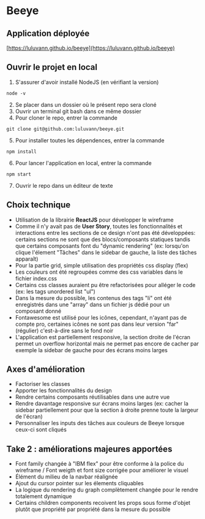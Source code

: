 # Beeye

## Application déployée
[https://luluvann.github.io/beeye](https://luluvann.github.io/beeye)

## Ouvrir le projet en local
1. S'assurer d'avoir installé NodeJS (en vérifiant la version)
```
node -v
``` 
2. Se placer dans un dossier où le présent repo sera cloné
3. Ouvrir un terminal git bash dans ce même dossier
4. Pour cloner le repo, entrer la commande
```
git clone git@github.com:luluvann/beeye.git
``` 
5. Pour installer toutes les dépendences, entrer la commande
```
npm install
``` 
6. Pour lancer l'application en local, entrer la commande
```
npm start
``` 
7. Ouvrir le repo dans un éditeur de texte

## Choix technique
- Utilisation de la librairie **ReactJS** pour développer le wireframe
- Comme il n'y avait pas de **User Story**, toutes les fonctionnalités et interactions entre les sections de ce design n'ont pas été développées: certains sections ne sont que des blocs/composants statiques tandis que certains composants font du "dynamic rendering" (ex: lorsqu'on clique l'élement "Tâches" dans le sidebar de gauche, la liste des tâches apparaît)
- Pour la partie grid, simple utilisation des propriétés css display (flex)
- Les couleurs ont été regroupées comme des css variables dans le fichier index.css
- Certains css classes auraient pu être refactorisées pour alléger le code (ex: les tags unordered list "ul")
- Dans la mesure du possible, les contenus des tags "li" ont été enregistrés dans une "array" dans un fichier js dédié pour un composant donné
- Fontawesome est utilisé pour les icônes, cependant, n'ayant pas de compte pro, certaines icônes ne sont pas dans leur version "far" (régulier) c'est-à-dire sans le fond noir
- L'application est partiellement responsive, la section droite de l'écran permet un overflow horizontal mais ne permet pas encore de cacher par exemple la sidebar de gauche pour des écrans moins larges

## Axes d'amélioration
- Factoriser les classes
- Apporter les fonctionnalités du design
- Rendre certains composants réutilisables dans une autre vue
- Rendre davantage responsive sur écrans moins larges (ex: cacher la sidebar partiellement pour que la section à droite prenne toute la largeur de l'écran)
- Personnaliser les inputs des tâches aux couleurs de Beeye lorsque ceux-ci sont cliqués

## Take 2 : améliorations majeures apportées
- Font family changée à "IBM flex" pour être conforme à la police du wireframe / Font weigth et font size corrigée pour améliorer le visuel
- Élément du milieu de la navbar réalignée
- Ajout du cursor pointer sur les élements cliquables
- La logique du rendering du graph complètement changée pour le rendre totalement dynamique
- Certains children components recoivent les props sous forme d'objet plutôt que propriété par propriété dans la mesure du possible
